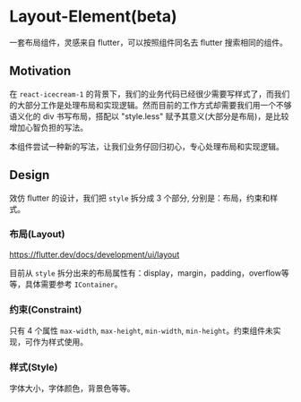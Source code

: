 # Layout-Element(beta)

一套布局组件，灵感来自 flutter，可以按照组件同名去 flutter 搜索相同的组件。

## Motivation

在 `react-icecream-1` 的背景下，我们的业务代码已经很少需要写样式了，而我们的大部分工作是处理布局和实现逻辑。然而目前的工作方式却需要我们用一个不够语义化的 div 书写布局，搭配以 "style.less" 赋予其意义(大部分是布局)，是比较增加心智负担的写法。

本组件尝试一种新的写法，让我们业务仔回归初心，专心处理布局和实现逻辑。

## Design

效仿 flutter 的设计，我们把 `style` 拆分成 3 个部分, 分别是：布局，约束和样式。

### 布局(Layout)

https://flutter.dev/docs/development/ui/layout

目前从 `style` 拆分出来的布局属性有：display，margin，padding，overflow等等，具体需要参考 `IContainer`。

### 约束(Constraint)

只有 4 个属性 `max-width`, `max-height`, `min-width`, `min-height`。约束组件未实现，可作为样式使用。

### 样式(Style)

字体大小，字体颜色，背景色等等。

